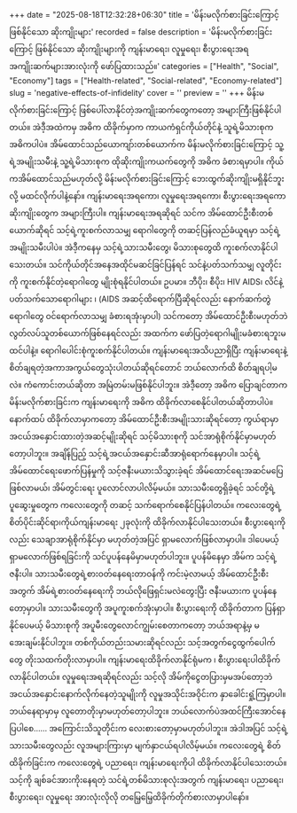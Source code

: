 +++
date = "2025-08-18T12:32:28+06:30"
title = 'မိန်းမလိုက်စားခြင်းကြောင့် ဖြစ်နိုင်သော ဆိုးကျိုးများ'
recorded = false
description = 'မိန်းမလိုက်စားခြင်းကြောင့် ဖြစ်နိုင်သော ဆိုးကျိုးများကို ကျန်းမာရေး၊ လူမှုရေး၊ စီးပွားရေးအရ အကျိုးဆက်များအားလုံးကို ဖော်ပြထားသည်။'
categories = ["Health", "Social", "Economy"]
tags = ["Health-related", "Social-related", "Economy-related"]
slug = 'negative-effects-of-infidelity'
cover = ''
preview = ''
+++
မိန်းမလိုက်စားခြင်းကြောင့် ဖြစ်ပေါ်လာနိုင်တဲ့အကျိုးဆက်တွေကတော့ အများကြီးဖြစ်နိုင်ပါတယ်။ အဲဒီ့အထဲကမှ အဓိက ထိခိုက်မှာက ကာယကံရှင်ကိုယ်တိုင်နဲ့ သူရဲ့မိသားစုက အဓိကပါပဲ။
အိမ်ထောင်သည်ယောကျာ်းတစ်ယောက်က မိန်းမလိုက်စားခြင်းကြောင့် သူ့ရဲ့အမျိုးသမီးနဲ့ သူ့ရဲ့မိသားစုက ထိုဆိုးကျိုးကယက်တွေကို အဓိက ခံစားရမှာပါ။ ကိုယ်ကအိမ်ထောင်သည်မဟုတ်လို့ မိန်းမလိုက်စားခြင်းကြောင့် ဘေးထွက်ဆိုးကျိုးမရှိနိုင်ဘူးလို့ မထင်လိုက်ပါနဲ့နော်။ ကျန်းမာရေးအရကော၊ လူမှုရေးအရကော၊ စီးပွားရေးအရကော ဆိုးကျိုးတွေက အများကြီးပါ။
ကျန်းမာရေးအရဆိုရင် သင်က အိမ်ထောင်ဦးစီးတစ်ယောက်ဆိုရင် သင့်ရဲ့ကူးစက်လာသမျှ ရောဂါတွေကို တဆင့်ပြန်လည်ခံယူရမှာ သင့်ရဲ့အမျိုးသမီးပါပဲ။ အဲဒီ့ကနေမှ သင့်ရဲ့သားသမီးတွေ၊ မိသားစုတွေထိ ကူးစက်လာနိုင်ပါသေးတယ်။ သင်ကိုယ်တိုင်အနေအထိုင်မဆင်ခြင်ပြန်ရင် သင်နဲ့ပတ်သက်သမျှ လူတိုင်းကို ကူးစက်နိုင်တဲ့ရောဂါတွေ မျိုးစုံရနိုင်ပါတယ်။ ဥပမာ။ ဘီပိုး၊ စီပိုး၊ HIV AIDS၊ လိင်နဲ့ပတ်သက်သောရောဂါများ ၊ (AIDS အဆင့်ထိရောက်ပြီဆိုရင်လည်း နောက်ဆက်တွဲရောဂါတွေ ဝင်ရောက်လာသမျှ ခံစားရအုံးမှာပါ)
သင်ကတော့ အိမ်ထောင်ဦးစီးမဟုတ်ဘဲ လွတ်လပ်သူတစ်ယောက်ဖြစ်နေရင်လည်း အထက်က ဖော်ပြတဲ့ရောဂါမျိုးမခံစားရဘူးမထင်ပါနဲ့။ ရောဂါပေါင်းစုံကူးစက်နိုင်ပါတယ်။ ကျန်းမာရေးအသိပညာရှိပြီး ကျန်းမာရေးနဲ့စိတ်ချရတဲ့အကာအကွယ်တွေသုံးပါတယ်ဆိုရင်တောင် ဘယ်လောက်ထိ စိတ်ချရပါ့မလဲ။ ကံကောင်းတယ်ဆိုတာ အမြဲတမ်းမဖြစ်နိုင်ပါဘူး။ အဲဒီ့တော့ အဓိက ပြောချင်တာက မိန်းမလိုက်စားခြင်းက ကျန်းမာရေးကို အဓိက ထိခိုက်လာစေနိုင်ပါတယ်ဆိုတာပါပဲ။ နောက်ထပ် ထိခိုက်လာမှာကတော့
အိမ်ထောင်ဦးစီးအမျိုးသားဆိုရင်တော့ ကွယ်ရာမှာ အငယ်အနှောင်းထားတဲ့အဆင့်မျိုးဆိုရင် သင့်မိသားစုကို သင်အာရုံစိုက်နိုင်မှာမဟုတ်တော့ပါဘူး။ အချိန်ပြည့် သင့်ရဲ့အငယ်အနှောင်းဆီအာရုံရောက်နေမှာပါ။ သင့်ရဲ့အိမ်ထောင်ရေးဖောက်ပြန်မှုကို သင့်ဇနီးမယားသိသွားခဲ့ရင် အိမ်ထောင်ရေးအဆင်မပြေဖြစ်လာမယ်၊ အိမ်တွင်းရေး ပူလောင်လာပါလိမ့်မယ်။ သားသမီးတွေရှိခဲ့ရင် သင်တို့ရဲ့ ပူဆွေးမှုတွေက ကလေးတွေကို တဆင့် သက်ရောက်စေနိုင်ပြန်ပါတယ်။ ကလေးတွေရဲ့ စိတ်ပိုင်းဆိုင်ရာ၊ကိုယ်ကျန်းမာရေး ၂ခုလုံးကို ထိခိုက်လာနိုင်ပါသေးတယ်။
စီးပွားရေးကိုလည်း သေချာအာရုံစိုက်နိုင်မှာ မဟုတ်တဲ့အပြင် ရှာမလောက်ဖြစ်လာမှာပါ။ ဒါပေမယ့် ရှာမလောက်ဖြစ်ရခြင်းကို သင်ပူပန်နေမိမှာမဟုတ်ပါဘူး။ ပူပန်မိနေမှာ အိမ်က သင့်ရဲ့ဇနီးပါ။ သားသမီးတွေရဲ့စားဝတ်နေရေးတာဝန်ကို ကင်းမဲ့လာမယ့် အိမ်ထောင်ဦးစီးအတွက် အိမ်ရဲ့စားဝတ်နေရေးကို ဘယ်လိုဖြေရှင်းမလဲတွေးပြီး ဇနီးမယားက ပူပန်နေတော့မှာပါ။ သားသမီးတွေကို အပူကူးစက်အုံးမှာပါ။ စီးပွားရေးကို ထိခိုက်တာက ပြန်ရှာနိုင်ပေမယ့် မိသားစုကို အပူမီးတွေလောင်ကျွမ်းစေတာကတော့ ဘယ်အရာနဲ့မှ မအေးချမ်းနိုင်ပါဘူး။
တစ်ကိုယ်တည်းသမားဆိုရင်လည်း သင့်အတွက်ငွေထွက်ပေါက်တွေ တိုးသထက်တိုးလာမှာပါ။ ကျန်းမာရေးထိခိုက်လာနိုင်ရုံမက ၊ စီးပွားရေးပါထိခိုက်လာနိုင်ပါတယ်။
လူမှုရေးအရဆိုရင်လည်း သင့်လို အိမ်ကိုငွေတပြားမှမအပ်တော့ဘဲ အငယ်အနှောင်းနောက်လိုက်နေတဲ့သူမျိုးကို လူမှုအသိုင်းအဝိုင်းက နှာခေါင်းရှုံ့ကြမှာပါ။ ဘယ်နေရာမှာမှ လူတောတိုးမှာမဟုတ်တော့ပါဘူး။ ဘယ်လောက်ပဲအထင်ကြီးအောင်နေပြပါစေ…… အကြောင်းသိသူတိုင်းက လေးစားတော့မှာမဟုတ်ပါဘူး။ အဲဒါအပြင် သင့်ရဲ့သားသမီးတွေလည်း လူအများကြားမှာ မျက်နှာငယ်ရပါလိမ့်မယ်။ ကလေးတွေရဲ့ စိတ်ထိခိုက်ခြင်းက ကလေးတွေရဲ့ ပညာရေး၊ ကျန်းမာရေးကိုပါ ထိခိုက်လာနိုင်ပါသေးတယ်။
သင့်ကို ချစ်ခင်အားကိုးနေရတဲ့ သင်ရဲ့တစ်မိသားစုလုံးအတွက် ကျန်းမာရေး၊ ပညာရေး၊ စီးပွားရေး၊ လူမှုရေး အားလုံးလိုလို တမြေ့မြေ့ထိခိုက်တိုက်စားလာမှာပါနော်။
